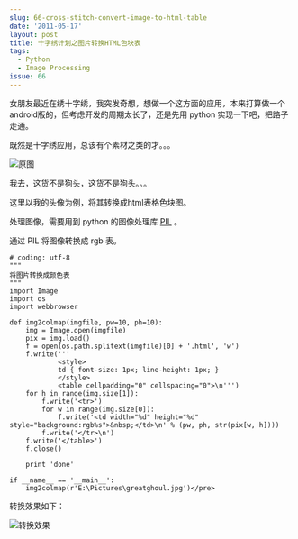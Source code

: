 ```yaml
---
slug: 66-cross-stitch-convert-image-to-html-table
date: '2011-05-17'
layout: post
title: 十字绣计划之图片转换HTML色块表
tags:
  - Python
  - Image Processing
issue: 66
---
```


女朋友最近在绣十字绣，我突发奇想，想做一个这方面的应用，本来打算做一个android版的，但考虑开发的周期太长了，还是先用 python 实现一下吧，把路子走通。

既然是十字绣应用，总该有个素材之类的才。。。

![原图](https://github.com/greatghoul/greatghoul.github.io/assets/208966/2feeb0f1-97ec-449d-933a-3bd21e53c9ea)

我去，这货不是狗头，这货不是狗头。。。

这里以我的头像为例，将其转换成html表格色块图。

处理图像，需要用到 python 的图像处理库 [PIL] 。

通过 PIL 将图像转换成 rgb 表。

    # coding: utf-8
    """
    将图片转换成颜色表
    """
    import Image
    import os
    import webbrowser

    def img2colmap(imgfile, pw=10, ph=10):
        img = Image.open(imgfile)
        pix = img.load()
        f = open(os.path.splitext(imgfile)[0] + '.html', 'w')
        f.write('''
                <style>
                td { font-size: 1px; line-height: 1px; }
                </style>
                <table cellpadding="0" cellspacing="0">\n''')
        for h in range(img.size[1]):
            f.write('<tr>')
            for w in range(img.size[0]):
                f.write('<td width="%d" height="%d" style="background:rgb%s">&nbsp;</td>\n' % (pw, ph, str(pix[w, h])))
            f.write('</tr>\n')
        f.write('</table>')
        f.close()

        print 'done'

    if __name__ == '__main__':
        img2colmap(r'E:\Pictures\greatghoul.jpg')</pre>

转换效果如下：

![转换效果](https://github.com/greatghoul/greatghoul.github.io/assets/208966/de0a56de-7ed2-41d5-b2a1-7a709d6c8831)

[PIL]: http://www.pythonware.com/products/pil/
